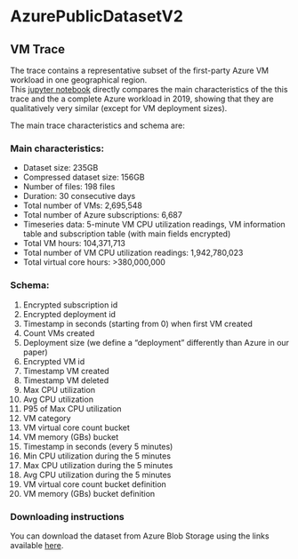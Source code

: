 # AzurePublicDatasetV2

## VM Trace
The trace contains a representative subset of the first-party Azure VM workload in one geographical region.  
This [jupyter notebook](https://github.com/Azure/AzurePublicDataset/blob/master/analysis/Azure%202019%20Public%20Dataset%20V2%20-%20Trace%20Analysis.ipynb) directly compares the main characteristics of the this trace and the a complete Azure workload in 2019, showing that they are qualitatively very similar (except for VM deployment sizes).

The main trace characteristics and schema are:

### Main characteristics:
*	Dataset size: 235GB
*	Compressed dataset size: 156GB
*	Number of files: 198 files
*	Duration: 30 consecutive days
*	Total number of VMs: 2,695,548
*	Total number of Azure subscriptions: 6,687
*	Timeseries data: 5-minute VM CPU utilization readings, VM information table and subscription table (with main fields encrypted)
*	Total VM hours: 104,371,713
*	Total number of VM CPU utilization readings: 1,942,780,023
*	Total virtual core hours: >380,000,000


### Schema:
1.	Encrypted subscription id
2.	Encrypted deployment id 
3.	Timestamp in seconds (starting from 0) when first VM created
4.	Count VMs created
5.	Deployment size (we define a “deployment” differently than Azure in our paper)
6.	Encrypted VM id
7.	Timestamp VM created
8.	Timestamp VM deleted
9.	Max CPU utilization
10.	Avg CPU utilization
11.	P95 of Max CPU utilization
12.	VM category
13.	VM virtual core count bucket
14.	VM memory (GBs) bucket
15.	Timestamp in seconds (every 5 minutes)
16.	Min CPU utilization during the 5 minutes
17.	Max CPU utilization during the 5 minutes
18.	Avg CPU utilization during the 5 minutes
19. VM virtual core count bucket definition
20. VM memory (GBs) bucket definition

### Downloading instructions
You can download the dataset from Azure Blob Storage using the links available [here](https://github.com/Azure/AzurePublicDataset/blob/master/AzurePublicDatasetLinksV2.txt).
